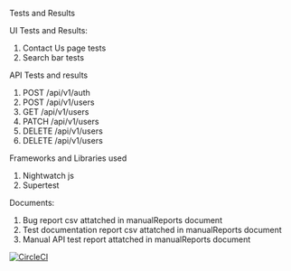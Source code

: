 Tests and Results

UI Tests and Results:

1. Contact Us page tests 
2. Search bar tests

API Tests and results
1.  POST    /api/v1/auth
2.	POST	/api/v1/users
3.	GET	    /api/v1/users
4.	PATCH	/api/v1/users
5.  DELETE	/api/v1/users
6.  DELETE	/api/v1/users


Frameworks and Libraries used
1. Nightwatch js
2. Supertest

Documents:

1. Bug report csv attatched in manualReports document
2. Test documentation report csv attatched in manualReports document
3. Manual API test report attatched in manualReports document

[![CircleCI](https://dl.circleci.com/status-badge/img/gh/Nahla294/Siemens-Task/tree/main.svg?style=svg)](https://dl.circleci.com/status-badge/redirect/gh/Nahla294/Siemens-Task/tree/main)
